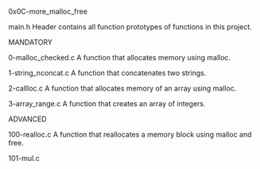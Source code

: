
0x0C-more_malloc_free

main.h
Header contains all function prototypes of functions in this project.

 MANDATORY

0-malloc_checked.c
A function that allocates memory using malloc.

1-string_nconcat.c
A function that concatenates two strings.

2-callloc.c
A function that allocates memory of an array using malloc.

3-array_range.c
A function that creates an array of integers.

ADVANCED

100-realloc.c
A function that reallocates a memory block using malloc and free.

101-mul.c

